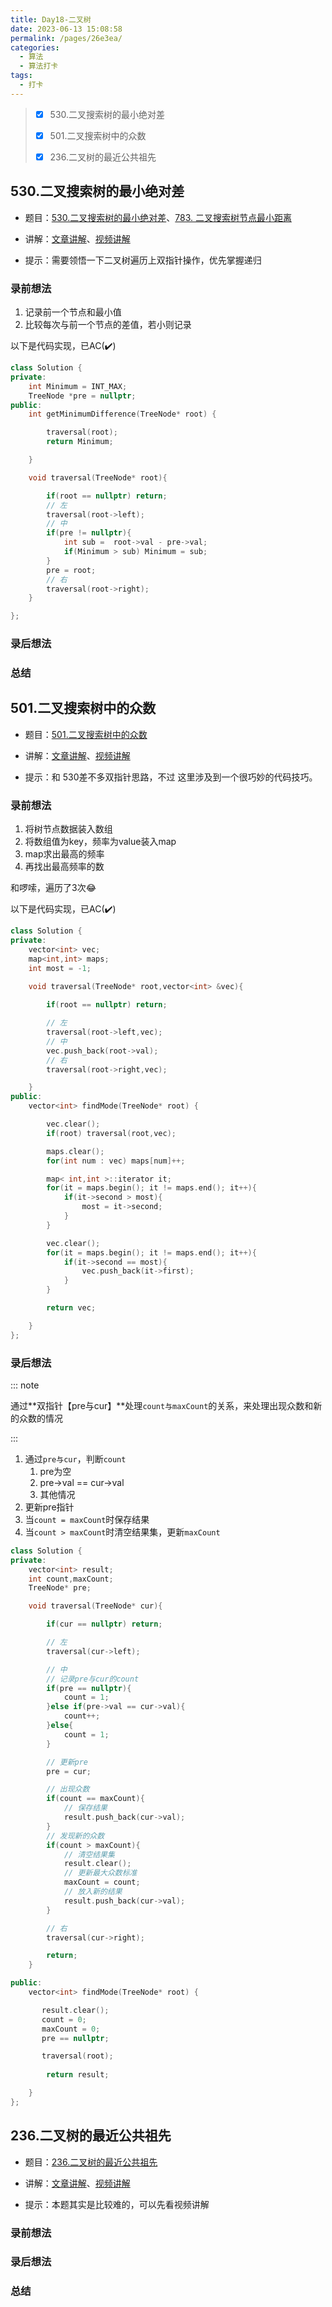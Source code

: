 ```yaml
---
title: Day18-二叉树
date: 2023-06-13 15:08:58
permalink: /pages/26e3ea/
categories:
  - 算法
  - 算法打卡
tags:
  - 打卡
---
```


>  - [x] 530.二叉搜索树的最小绝对差
>
>  - [x] 501.二叉搜索树中的众数 
>
>  - [x] 236.二叉树的最近公共祖先 
>

<!-- more -->

## 530.二叉搜索树的最小绝对差

+ 题目：[530.二叉搜索树的最小绝对差](https://leetcode.cn/problems/minimum-absolute-difference-in-bst/)、[783. 二叉搜索树节点最小距离](https://leetcode.cn/problems/minimum-distance-between-bst-nodes/description/)

+ 讲解：[文章讲解](https://programmercarl.com/0530.%E4%BA%8C%E5%8F%89%E6%90%9C%E7%B4%A2%E6%A0%91%E7%9A%84%E6%9C%80%E5%B0%8F%E7%BB%9D%E5%AF%B9%E5%B7%AE.html#%E9%80%92%E5%BD%92)、[视频讲解](https://www.bilibili.com/video/BV1DD4y11779)

+ 提示：需要领悟一下二叉树遍历上双指针操作，优先掌握递归 



### 录前想法

1. 记录前一个节点和最小值 
2. 比较每次与前一个节点的差值，若小则记录

以下是代码实现，已AC(:heavy_check_mark:)

```cpp
class Solution {
private:
    int Minimum = INT_MAX;
    TreeNode *pre = nullptr;
public:
    int getMinimumDifference(TreeNode* root) {

        traversal(root);
        return Minimum;

    }

    void traversal(TreeNode* root){

        if(root == nullptr) return;
        // 左
        traversal(root->left);
        // 中        
        if(pre != nullptr){
            int sub =  root->val - pre->val;
            if(Minimum > sub) Minimum = sub;
        }
        pre = root;
        // 右
        traversal(root->right);
    }

};
```

### 录后想法

### 总结



## 501.二叉搜索树中的众数 

+ 题目：[501.二叉搜索树中的众数](https://leetcode.cn/problems/find-mode-in-binary-search-tree/)

+ 讲解：[文章讲解](https://programmercarl.com/0501.%E4%BA%8C%E5%8F%89%E6%90%9C%E7%B4%A2%E6%A0%91%E4%B8%AD%E7%9A%84%E4%BC%97%E6%95%B0.html)、[视频讲解](https://www.bilibili.com/video/BV1fD4y117gp)

+ 提示：和 530差不多双指针思路，不过 这里涉及到一个很巧妙的代码技巧。



### 录前想法

1. 将树节点数据装入数组
2. 将数组值为key，频率为value装入map
3. map求出最高的频率
4. 再找出最高频率的数

和啰嗦，遍历了3次:joy:

以下是代码实现，已AC(:heavy_check_mark:)

```cpp
class Solution {
private:
    vector<int> vec;
    map<int,int> maps;
    int most = -1;
    
    void traversal(TreeNode* root,vector<int> &vec){

        if(root == nullptr) return;

        // 左
        traversal(root->left,vec);
        // 中
        vec.push_back(root->val);
        // 右
        traversal(root->right,vec);

    }
public:
    vector<int> findMode(TreeNode* root) {

        vec.clear();
        if(root) traversal(root,vec);

        maps.clear();
        for(int num : vec) maps[num]++;

        map< int,int >::iterator it;
        for(it = maps.begin(); it != maps.end(); it++){
            if(it->second > most){
                most = it->second;
            }
        }

        vec.clear();
        for(it = maps.begin(); it != maps.end(); it++){
            if(it->second == most){
                vec.push_back(it->first);
            }
        }

        return vec;

    }
};
```

### 录后想法

::: note

通过**双指针【pre与cur】**处理`count与maxCount`的关系，来处理出现众数和新的众数的情况

:::

1. 通过`pre与cur`，判断`count`
   1. pre为空
   2. pre->val == cur->val
   3. 其他情况
2. 更新pre指针
3. 当`count = maxCount`时保存结果
4. 当`count > maxCount`时清空结果集，更新`maxCount`

```cpp
class Solution {
private:
    vector<int> result;
    int count,maxCount;
    TreeNode* pre;

    void traversal(TreeNode* cur){

        if(cur == nullptr) return;

        // 左
        traversal(cur->left);

        // 中
        // 记录pre与cur的count
        if(pre == nullptr){
            count = 1;
        }else if(pre->val == cur->val){
            count++;
        }else{
            count = 1;
        }

        // 更新pre
        pre = cur;

        // 出现众数
        if(count == maxCount){
            // 保存结果
            result.push_back(cur->val);
        }
        // 发现新的众数
        if(count > maxCount){
            // 清空结果集
            result.clear();
            // 更新最大众数标准
            maxCount = count;
            // 放入新的结果
            result.push_back(cur->val);
        }

        // 右
        traversal(cur->right);

        return;
    }

public:
    vector<int> findMode(TreeNode* root) {

       result.clear();
       count = 0;
       maxCount = 0;
       pre == nullptr;

       traversal(root);
       
        return result;

    }
};
```

## 236.二叉树的最近公共祖先

+ 题目：[236.二叉树的最近公共祖先](https://leetcode.cn/problems/lowest-common-ancestor-of-a-binary-tree/)

+ 讲解：[文章讲解](https://programmercarl.com/0236.%E4%BA%8C%E5%8F%89%E6%A0%91%E7%9A%84%E6%9C%80%E8%BF%91%E5%85%AC%E5%85%B1%E7%A5%96%E5%85%88.html#java)、[视频讲解](https://www.bilibili.com/video/BV1jd4y1B7E2)

+ 提示：本题其实是比较难的，可以先看视频讲解 



### 录前想法



### 录后想法



### 总结